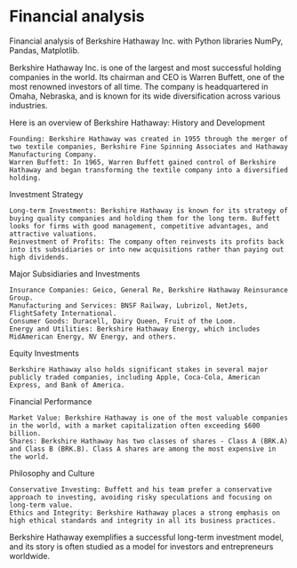 # Financial analysis

Financial analysis of Berkshire Hathaway Inc. with Python libraries NumPy, Pandas, Matplotlib.

Berkshire Hathaway Inc. is one of the largest and most successful holding companies in the world. Its chairman and CEO is Warren Buffett, one of the most renowned investors of all time. The company is headquartered in Omaha, Nebraska, and is known for its wide diversification across various industries.

Here is an overview of Berkshire Hathaway:
History and Development

    Founding: Berkshire Hathaway was created in 1955 through the merger of two textile companies, Berkshire Fine Spinning Associates and Hathaway Manufacturing Company.
    Warren Buffett: In 1965, Warren Buffett gained control of Berkshire Hathaway and began transforming the textile company into a diversified holding.

Investment Strategy

    Long-term Investments: Berkshire Hathaway is known for its strategy of buying quality companies and holding them for the long term. Buffett looks for firms with good management, competitive advantages, and attractive valuations.
    Reinvestment of Profits: The company often reinvests its profits back into its subsidiaries or into new acquisitions rather than paying out high dividends.

Major Subsidiaries and Investments

    Insurance Companies: Geico, General Re, Berkshire Hathaway Reinsurance Group.
    Manufacturing and Services: BNSF Railway, Lubrizol, NetJets, FlightSafety International.
    Consumer Goods: Duracell, Dairy Queen, Fruit of the Loom.
    Energy and Utilities: Berkshire Hathaway Energy, which includes MidAmerican Energy, NV Energy, and others.

Equity Investments

    Berkshire Hathaway also holds significant stakes in several major publicly traded companies, including Apple, Coca-Cola, American Express, and Bank of America.

Financial Performance

    Market Value: Berkshire Hathaway is one of the most valuable companies in the world, with a market capitalization often exceeding $600 billion.
    Shares: Berkshire Hathaway has two classes of shares - Class A (BRK.A) and Class B (BRK.B). Class A shares are among the most expensive in the world.

Philosophy and Culture

    Conservative Investing: Buffett and his team prefer a conservative approach to investing, avoiding risky speculations and focusing on long-term value.
    Ethics and Integrity: Berkshire Hathaway places a strong emphasis on high ethical standards and integrity in all its business practices.

Berkshire Hathaway exemplifies a successful long-term investment model, and its story is often studied as a model for investors and entrepreneurs worldwide.
